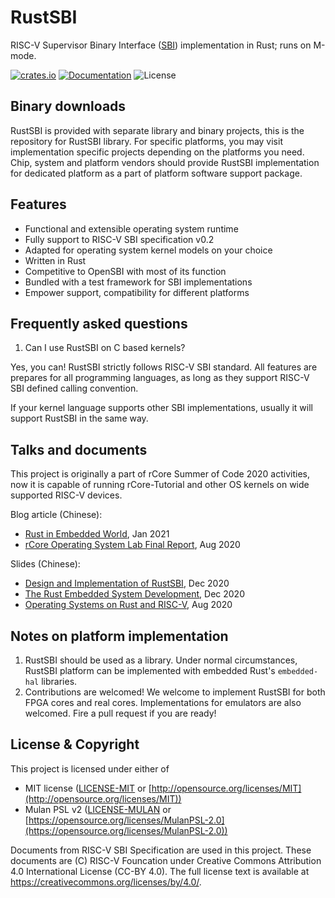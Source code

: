 # RustSBI

RISC-V Supervisor Binary Interface ([SBI](https://github.com/riscv/riscv-sbi-doc/)) implementation in Rust; runs on M-mode.

[![crates.io](https://img.shields.io/crates/v/rustsbi.svg)](https://crates.io/crates/rustsbi)
[![Documentation](https://docs.rs/rustsbi/badge.svg)](https://docs.rs/rustsbi)
![License](https://img.shields.io/crates/l/rustsbi.svg)

## Binary downloads

RustSBI is provided with separate library and binary projects, this is the repository for RustSBI library. 
For specific platforms, you may visit implementation specific projects depending on the platforms you need. 
Chip, system and platform vendors should provide RustSBI implementation for dedicated platform as a part of platform software support package.

## Features

- Functional and extensible operating system runtime
- Fully support to RISC-V SBI specification v0.2
- Adapted for operating system kernel models on your choice
- Written in Rust
- Competitive to OpenSBI with most of its function
- Bundled with a test framework for SBI implementations
- Empower support, compatibility for different platforms

## Frequently asked questions

1. Can I use RustSBI on C based kernels?

Yes, you can! RustSBI strictly follows RISC-V SBI standard. All features are prepares for all programming languages,
as long as they support RISC-V SBI defined calling convention. 

If your kernel language supports other SBI implementations, usually it will support RustSBI in the same way.

## Talks and documents

This project is originally a part of rCore Summer of Code 2020 activities, now it is
capable of running rCore-Tutorial and other OS kernels on wide supported RISC-V devices.

Blog article (Chinese):

- [Rust in Embedded World](https://www.yuque.com/chaosbot/rust_magazine_2021/biydon), Jan 2021
- [rCore Operating System Lab Final Report](https://github.com/luojia65/rcore-os-blog/blob/master/source/_posts/os-report-final-luojia65.md), Aug 2020

Slides (Chinese):

- [Design and Implementation of RustSBI](https://github.com/luojia65/DailySchedule/blob/master/2020-slides/RustSBI%E7%9A%84%E8%AE%BE%E8%AE%A1%E4%B8%8E%E5%AE%9E%E7%8E%B0.pdf), Dec 2020
- [The Rust Embedded System Development](https://github.com/luojia65/DailySchedule/blob/master/2020-slides/Rust%E5%B5%8C%E5%85%A5%E5%BC%8F%E5%BC%80%E5%8F%91.pdf), Dec 2020
- [Operating Systems on Rust and RISC-V](https://github.com/luojia65/DailySchedule/blob/master/2020-slides/Rust%E8%AF%AD%E8%A8%80%E4%B8%8ERISC-V%E6%93%8D%E4%BD%9C%E7%B3%BB%E7%BB%9F.pdf), Aug 2020

## Notes on platform implementation

1. RustSBI should be used as a library. Under normal circumstances, RustSBI platform can be implemented
   with embedded Rust's `embedded-hal` libraries.
2. Contributions are welcomed! We welcome to implement RustSBI for both FPGA cores and real cores.
   Implementations for emulators are also welcomed. Fire a pull request if you are ready!

## License & Copyright

This project is licensed under either of

- MIT license ([LICENSE-MIT](LICENSE-MIT) or [http://opensource.org/licenses/MIT](http://opensource.org/licenses/MIT))
- Mulan PSL v2 ([LICENSE-MULAN](LICENSE-MULAN) or [https://opensource.org/licenses/MulanPSL-2.0](https://opensource.org/licenses/MulanPSL-2.0))

Documents from RISC-V SBI Specification are used in this project. These documents are (C) RISC-V Founcation 
under Creative Commons Attribution 4.0 International License (CC-BY 4.0).
The full license text is available at https://creativecommons.org/licenses/by/4.0/.
